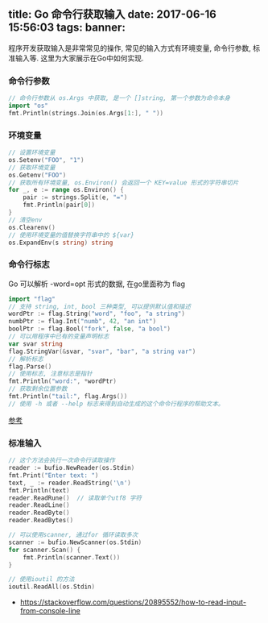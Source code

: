 title: Go 命令行获取输入
date: 2017-06-16 15:56:03
tags:
banner:
---
程序开发获取输入是非常常见的操作, 常见的输入方式有环境变量, 命令行参数, 标准输入等. 这里为大家展示在Go中如何实现.
<!-- more -->

### 命令行参数

```go
// 命令行参数从 os.Args 中获取, 是一个 []string, 第一个参数为命令本身
import "os"
fmt.Println(strings.Join(os.Args[1:], " "))
```

### 环境变量

```go
// 设置环境变量
os.Setenv("FOO", "1")
// 获取环境变量
os.Getenv("FOO")
// 获取所有环境变量, os.Environ() 会返回一个 KEY=value 形式的字符串切片
for _, e := range os.Environ() {
    pair := strings.Split(e, "=")
    fmt.Println(pair[0])
}
// 清空env
os.Clearenv()
// 使用环境变量的值替换字符串中的 ${var}
os.ExpandEnv(s string) string
```

### 命令行标志

Go 可以解析 -word=opt 形式的数据, 在go里面称为 flag
```go
import "flag"
// 支持 string, int, bool 三种类型, 可以提供默认值和描述
wordPtr := flag.String("word", "foo", "a string")
numbPtr := flag.Int("numb", 42, "an int")
boolPtr := flag.Bool("fork", false, "a bool")
// 可以用程序中已有的变量声明标志
var svar string
flag.StringVar(&svar, "svar", "bar", "a string var")
// 解析标志
flag.Parse()
// 使用标志, 注意标志是指针
fmt.Println("word:", *wordPtr)
// 获取剩余位置参数
fmt.Println("tail:", flag.Args())
// 使用 -h 或者 --help 标志来得到自动生成的这个命令行程序的帮助文本。
```

[参考](https://gobyexample.com/command-line-flags)

### 标准输入

```go
// 这个方法会执行一次命令行读取操作
reader := bufio.NewReader(os.Stdin)
fmt.Print("Enter text: ")
text, _ := reader.ReadString('\n')
fmt.Println(text)
reader.ReadRune()  // 读取单个utf8 字符
reader.ReadLine()
reader.ReadByte()
reader.ReadBytes()

// 可以使用scanner, 通过for 循环读取多次
scanner := bufio.NewScanner(os.Stdin)
for scanner.Scan() {
    fmt.Println(scanner.Text())
}

// 使用ioutil 的方法
ioutil.ReadAll(os.Stdin)
```

* https://stackoverflow.com/questions/20895552/how-to-read-input-from-console-line
